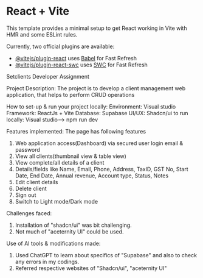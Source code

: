 # React + Vite

This template provides a minimal setup to get React working in Vite with HMR and some ESLint rules.

Currently, two official plugins are available:

- [@vitejs/plugin-react](https://github.com/vitejs/vite-plugin-react/blob/main/packages/plugin-react/README.md) uses [Babel](https://babeljs.io/) for Fast Refresh
- [@vitejs/plugin-react-swc](https://github.com/vitejs/vite-plugin-react-swc) uses [SWC](https://swc.rs/) for Fast Refresh

Setclients Developer Assignment

Project Description: The project is to develop a client management web application, that helps to perform CRUD operations

How to set-up & run your project locally:
Environment: Visual studio
Framework: ReactJs + Vite 
Database: Supabase
UI/UX: Shadcn/ui
to run locally: Visual studio--> npm run dev


Features implemented: The page has following features
1. Web application access(Dashboard) via secured user login email & password
2. View all clients(thumbnail view & table view)
3. View complete/all details of a client
4. Details/fields like Name, Email, Phone, Address, TaxID, GST No, Start Date, End Date, Annual revenue, Account type, Status, Notes 
5. Edit client details
6. Delete client
7. Sign out
8. Switch to Light mode/Dark mode


Challenges faced:
1. Installation of "shadcn/ui" was bit challenging.
2. Not much of "aceternity UI" could be used.


Use of AI tools & modifications made:
1. Used ChatGPT to learn about specifics of "Supabase" and also to check any errors in my codings.
2. Referred respective websites of "Shadcn/ui", "aceternity UI"
